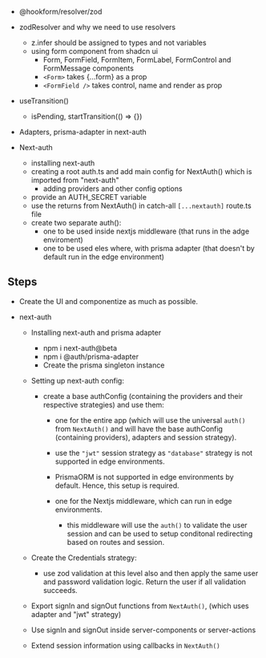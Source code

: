 - @hookform/resolver/zod

- zodResolver and why we need to use resolvers

  - z.infer should be assigned to types and not variables
  - using form component from shadcn ui
    - Form, FormField, FormItem, FormLabel, FormControl and FormMessage components
    - `<Form>` takes {...form} as a prop
    - `<FormField />` takes control, name and render as prop

- useTransition()

  - isPending, startTransition(() => {})

- Adapters, prisma-adapter in next-auth

- Next-auth

  - installing next-auth
  - creating a root auth.ts and add main config for NextAuth() which is imported from "next-auth"
    - adding providers and other config options
  - provide an AUTH_SECRET variable
  - use the returns from NextAuth() in catch-all `[...nextauth]` route.ts file
  - create two separate auth():
    - one to be used inside nextjs middleware (that runs in the adge enviroment)
    - one to be used eles where, with prisma adapter (that doesn't by default run in the edge environment)

## Steps

- Create the UI and componentize as much as possible.

- next-auth

  - Installing next-auth and prisma adapter

    - npm i next-auth@beta
    - npm i @auth/prisma-adapter
    - Create the prisma singleton instance

  - Setting up next-auth config:

    - create a base authConfig (containing the providers and their respective strategies) and use them:

      - one for the entire app (which will use the universal `auth()` from `NextAuth()` and will have the base authConfig (containing providers), adapters and session strategy).
      - use the `"jwt"` session strategy as `"database"` strategy is not supported in edge environments.
      - PrismaORM is not supported in edge environments by default. Hence, this setup is required.

      - one for the Nextjs middleware, which can run in edge environments.
        - this middleware will use the `auth()` to validate the user session and can be used to setup conditonal redirecting based on routes and session.

  - Create the Credentials strategy:

    - use zod validation at this level also and then apply the same user and password validation logic. Return the user if all validation succeeds.

  - Export signIn and signOut functions from `NextAuth()`, (which uses adapter and "jwt" strategy)

  - Use signIn and signOut inside server-components or server-actions

  - Extend session information using callbacks in `NextAuth()`
